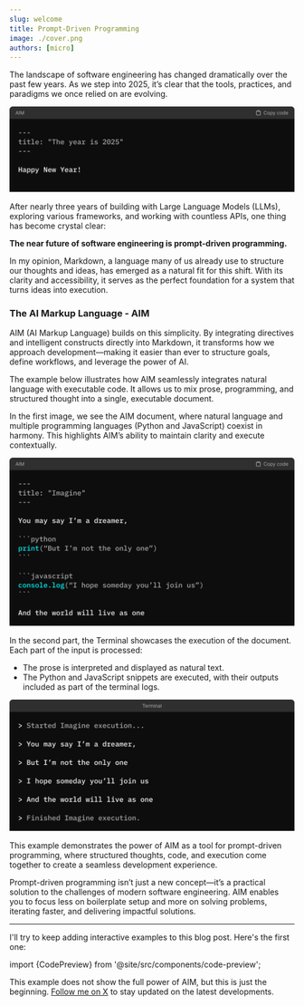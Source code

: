 ```yaml
---
slug: welcome
title: Prompt-Driven Programming
image: ./cover.png
authors: [micro]
---
```


The landscape of software engineering has changed dramatically over the past few years. As we step into 2025, it’s clear that the tools, practices, and paradigms we once relied on are evolving.

![AIM](./code-ny.png)

<!-- truncate -->

After nearly three years of building with Large Language Models (LLMs), exploring various frameworks, and working with countless APIs, one thing has become crystal clear:

**The near future of software engineering is prompt-driven programming.**

In my opinion, Markdown, a language many of us already use to structure our thoughts and ideas, has emerged as a natural fit for this shift. With its clarity and accessibility, it serves as the perfect foundation for a system that turns ideas into execution.

### The AI Markup Language - AIM

AIM (AI Markup Language) builds on this simplicity. By integrating directives and intelligent constructs directly into Markdown, it transforms how we approach development—making it easier than ever to structure goals, define workflows, and leverage the power of AI.

The example below illustrates how AIM seamlessly integrates natural language with executable code. It allows us to mix prose, programming, and structured thought into a single, executable document.

In the first image, we see the AIM document, where natural language and multiple programming languages (Python and JavaScript) coexist in harmony. This highlights AIM’s ability to maintain clarity and execute contextually.

![AIM](./code-snip.png)

In the second part, the Terminal showcases the execution of the document. Each part of the input is processed:

- The prose is interpreted and displayed as natural text.
- The Python and JavaScript snippets are executed, with their outputs included as part of the terminal logs.

![AIM](./code-exec.png)

This example demonstrates the power of AIM as a tool for prompt-driven programming, where structured thoughts, code, and execution come together to create a seamless development experience.

Prompt-driven programming isn’t just a new concept—it’s a practical solution to the challenges of modern software engineering. AIM enables you to focus less on boilerplate setup and more on solving problems, iterating faster, and delivering impactful solutions.

---

I'll try to keep adding interactive examples to this blog post. Here's the first one:

import {CodePreview} from '@site/src/components/code-preview';

<CodePreview title="another-example.aim" example="dreamer"></CodePreview>

This example does not show the full power of AIM, but this is just the beginning. [Follow me on X](https://x.com/microchipgnu) to stay updated on the latest developments.